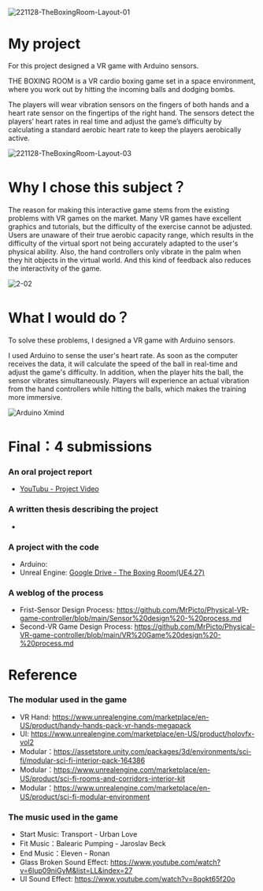 
![221128-TheBoxingRoom-Layout-01](https://user-images.githubusercontent.com/92038037/204174523-18628353-2ad3-4629-89e7-7948f7c97301.png)



# My project
For this project designed a VR game with Arduino sensors.

THE BOXING ROOM is a VR cardio boxing game set in a space environment, where you work out by hitting the incoming balls and dodging bombs.

The players will wear vibration sensors on the fingers of both hands and a heart rate sensor on the fingertips of the right hand. The sensors detect the players’ heart rates in real time and adjust the game’s difficulty by calculating a standard aerobic heart rate to keep the players aerobically active.


![221128-TheBoxingRoom-Layout-03](https://user-images.githubusercontent.com/92038037/204181582-55a5e487-ced3-4d0f-9000-987fdd9f0efd.png)





# Why I chose this subject？
The reason for making this interactive game stems from the existing problems with VR games on the market. Many VR games have excellent graphics and tutorials, but the difficulty of the exercise cannot be adjusted. Users are unaware of their true aerobic capacity range, which results in the difficulty of the virtual sport not being accurately adapted to the user's physical ability. Also, the hand controllers only vibrate in the palm when they hit objects in the virtual world. And this kind of feedback also reduces the interactivity of the game.

![2-02](https://user-images.githubusercontent.com/92038037/204177139-a4df1809-a653-4c2e-97f8-fa34e33ac400.png)




# What I would do？

To solve these problems, I designed a VR game with Arduino sensors.

I used Arduino to sense the user's heart rate. As soon as the computer receives the data, it will calculate the speed of the ball in real-time and adjust the game's difficulty. In addition, when the player hits the ball, the sensor vibrates simultaneously. Players will experience an actual vibration from the hand controllers while hitting the balls, which makes the training more immersive.

![Arduino Xmind](https://user-images.githubusercontent.com/92038037/204180647-da726d3e-bd2e-4a99-8fd8-4f5146884650.png)




# Final：4 submissions 
### An oral project report
- [YouTubu - Project Video](https://www.youtube.com/)
### A written thesis describing the project
- 
### A project with the code
- Arduino:
- Unreal Engine:
  [Google Drive - The Boxing Room(UE4.27)](https://drive.google.com/drive/folders/1B8dbjQIK9kxyCqDM_fr1tRHwuJrnuDv-?usp=sharing)

### A weblog of the process
- Frist-Sensor Design Process: https://github.com/MrPicto/Physical-VR-game-controller/blob/main/Sensor%20design%20-%20process.md
- Second-VR Game Design Process: https://github.com/MrPicto/Physical-VR-game-controller/blob/main/VR%20Game%20design%20-%20process.md



# Reference
### The modular used in the game
- VR Hand: https://www.unrealengine.com/marketplace/en-US/product/handy-hands-pack-vr-hands-megapack
- UI: https://www.unrealengine.com/marketplace/en-US/product/holovfx-vol2
- Modular：https://assetstore.unity.com/packages/3d/environments/sci-fi/modular-sci-fi-interior-pack-164386
- Modular：https://www.unrealengine.com/marketplace/en-US/product/sci-fi-rooms-and-corridors-interior-kit
- Modular：https://www.unrealengine.com/marketplace/en-US/product/sci-fi-modular-environment

### The music used in the game
- Start Music: Transport - Urban Love
- Fit Music：Balearic Pumping - Jaroslav Beck
- End Music：Eleven - Ronan
- Glass Broken Sound Effect: https://www.youtube.com/watch?v=6lup09niGyM&list=LL&index=27
- UI Sound Effect: https://www.youtube.com/watch?v=8qokt65f20o 
